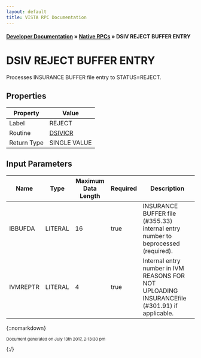 ```yaml
---
layout: default
title: VISTA RPC Documentation
---
```


#### [Developer Documentation](../index) &#187; [Native RPCs](TableOfContents) &#187; DSIV REJECT BUFFER ENTRY<br/>
# DSIV REJECT BUFFER ENTRY

Processes INSURANCE BUFFER file entry to STATUS=REJECT.

## Properties

Property | Value
--- | ---
Label | REJECT
Routine | [DSIVICR](http://code.osehra.org/dox/Routine_DSIVICR_source.html)
Return Type | SINGLE VALUE


## Input Parameters

Name | Type | Maximum Data Length | Required | Description
--- | --- | --- | --- | ---
IBBUFDA | LITERAL | 16 | true | INSURANCE BUFFER file (#355.33) internal entry number to beprocessed (required).
IVMREPTR | LITERAL | 4 | true | Internal entry number in IVM REASONS FOR NOT UPLOADING INSURANCEfile (#301.91) if applicable.



{::nomarkdown} <br/><p style="font-size: 11px">Document generated on July 13th 2017, 2:13:30 pm</p>{:/}